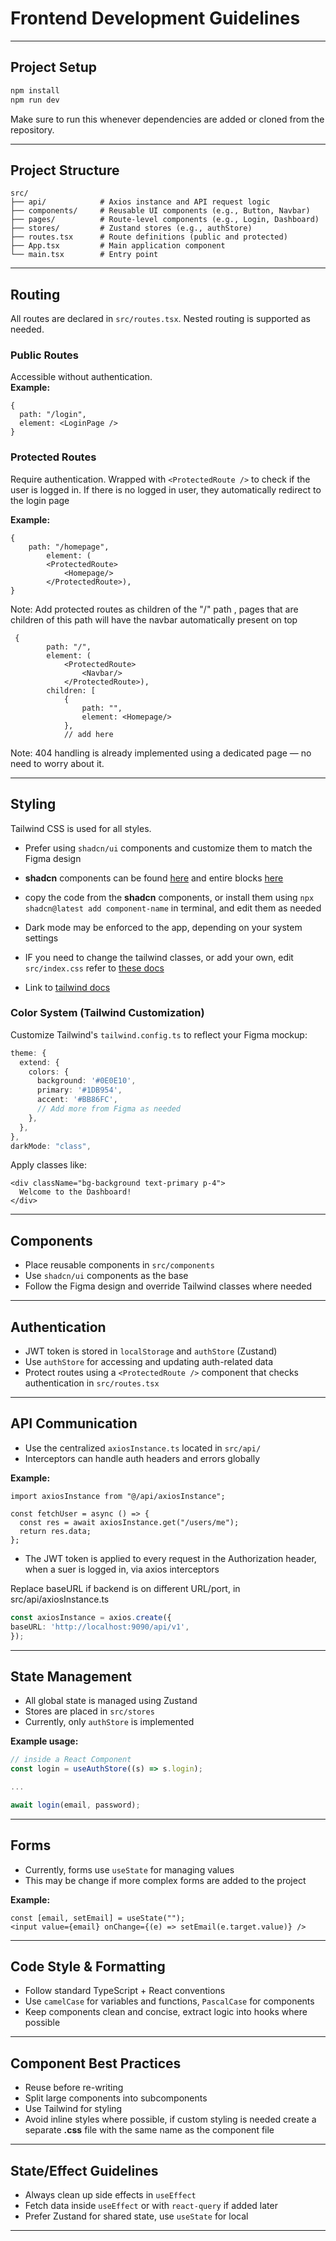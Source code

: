 # Frontend Development Guidelines



---

## Project Setup

```bash
npm install
npm run dev
```

Make sure to run this whenever dependencies are added or cloned from the repository.

---

## Project Structure

```plaintext
src/
├── api/            # Axios instance and API request logic
├── components/     # Reusable UI components (e.g., Button, Navbar)
├── pages/          # Route-level components (e.g., Login, Dashboard)
├── stores/         # Zustand stores (e.g., authStore)
├── routes.tsx      # Route definitions (public and protected)
├── App.tsx         # Main application component
└── main.tsx        # Entry point
```

---

## Routing

All routes are declared in `src/routes.tsx`. Nested routing is supported as needed.

### Public Routes

Accessible without authentication.  
**Example:**
```tsx
{
  path: "/login",
  element: <LoginPage />
}
```

### Protected Routes

Require authentication. Wrapped with `<ProtectedRoute />` to check if the user is logged in. If there is no logged in user, they automatically redirect to the login page

**Example:**
```tsx
{
    path: "/homepage",
        element: (
        <ProtectedRoute>
            <Homepage/>
        </ProtectedRoute>),
}
```
Note: Add protected routes as children of the "/" path , pages that are children of this path will have the navbar automatically present on top
```
 {
        path: "/",
        element: (
            <ProtectedRoute>
                <Navbar/>
            </ProtectedRoute>),
        children: [
            {
                path: "",
                element: <Homepage/>
            },
            // add here
```

Note: 404 handling is already implemented using a dedicated page — no need to worry about it.

---

## Styling

Tailwind CSS is used for all styles.

- Prefer using `shadcn/ui` components and customize them to match the Figma design
- **shadcn** components can be found [here](https://ui.shadcn.com/docs/components/accordion) and entire blocks [here](https://ui.shadcn.com/blocks)
- copy the code from the **shadcn** components, or install them using `npx shadcn@latest add component-name` in terminal, and edit them as needed


- Dark mode may be enforced to the app, depending on your system settings
- IF you need to change the tailwind classes, or add your own, edit `src/index.css` refer to [these docs](https://tailwindcss.com/docs/adding-custom-styles)
- Link to [tailwind docs](https://tailwindcss.com/docs/aspect-ratio) 

### Color System (Tailwind Customization)

Customize Tailwind's `tailwind.config.ts` to reflect your Figma mockup:

```ts
theme: {
  extend: {
    colors: {
      background: '#0E0E10',
      primary: '#1DB954',
      accent: '#BB86FC',
      // Add more from Figma as needed
    },
  },
},
darkMode: "class",
```

Apply classes like:

```tsx
<div className="bg-background text-primary p-4">
  Welcome to the Dashboard!
</div>
```

---

## Components

- Place reusable components in `src/components`
- Use `shadcn/ui` components as the base
- Follow the Figma design and override Tailwind classes where needed

---

## Authentication

- JWT token is stored in `localStorage` and `authStore` (Zustand)
- Use `authStore` for accessing and updating auth-related data
- Protect routes using a `<ProtectedRoute />` component that checks authentication in `src/routes.tsx`

---

## API Communication

- Use the centralized `axiosInstance.ts` located in `src/api/`
- Interceptors can handle auth headers and errors globally

**Example:**
```tsx
import axiosInstance from "@/api/axiosInstance";

const fetchUser = async () => {
  const res = await axiosInstance.get("/users/me");
  return res.data;
};
```

- The JWT token is applied to every request in the Authorization header, when a suer is logged in, via axios interceptors

Replace baseURL if backend is on different URL/port, in src/api/axiosInstance.ts
```ts
const axiosInstance = axios.create({
baseURL: 'http://localhost:9090/api/v1',
});
```

---

## State Management

- All global state is managed using Zustand
- Stores are placed in `src/stores`
- Currently, only `authStore` is implemented

**Example usage:**
```ts
// inside a React Component
const login = useAuthStore((s) => s.login);

...

await login(email, password);
```

---

## Forms

- Currently, forms use `useState` for managing values
- This may be change if more complex forms are added to the project

**Example:**
```tsx
const [email, setEmail] = useState("");
<input value={email} onChange={(e) => setEmail(e.target.value)} />
```

---

## Code Style & Formatting

- Follow standard TypeScript + React conventions
- Use `camelCase` for variables and functions, `PascalCase` for components
- Keep components clean and concise, extract logic into hooks where possible

---

## Component Best Practices

- Reuse before re-writing
- Split large components into subcomponents
- Use Tailwind for styling
- Avoid inline styles where possible, if custom styling is needed create a separate **.css** file with the same name as the component file 

---

## State/Effect Guidelines

- Always clean up side effects in `useEffect`
- Fetch data inside `useEffect` or with `react-query` if added later
- Prefer Zustand for shared state, use `useState` for local

---

